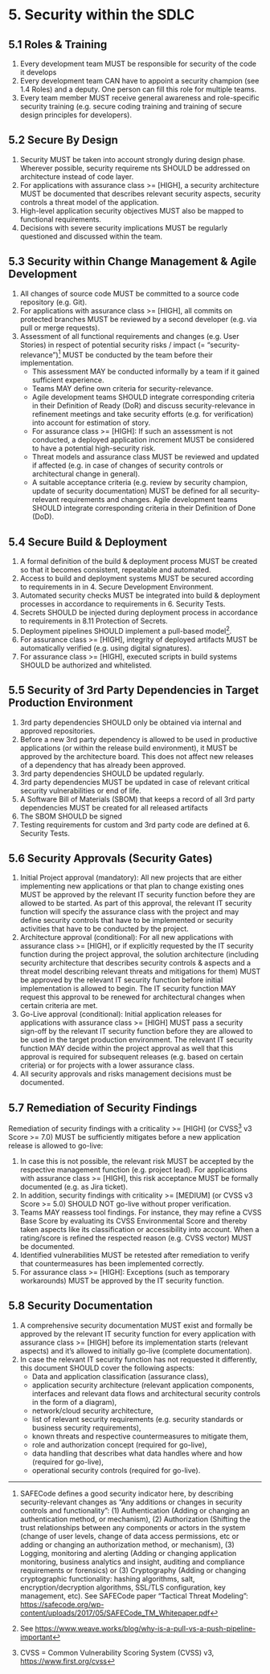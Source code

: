 # 5. Security within the SDLC

## 5.1 Roles & Training
1. Every development team MUST be responsible for security of the code it develops
2. Every development team CAN have to appoint a security champion (see 1.4 Roles) and a deputy. One person can fill this role for multiple teams.
3. Every team member MUST receive general awareness and role-specific security training (e.g. secure coding training and training of secure design principles for developers).

## 5.2 Secure By Design
1. Security MUST be taken into account strongly during design phase. Wherever possible, security requireme nts SHOULD be addressed on architecture instead of code layer.
2. For applications with assurance class >= [HIGH], a security architecture MUST be documented that describes relevant security aspects, security controls a threat model of the application. 
3. High-level application security objectives MUST also be mapped to functional requirements. 
4. Decisions with severe security implications MUST be regularly questioned and discussed within the team.

## 5.3 Security within Change Management & Agile Development
1. All changes of source code MUST be committed to a source code repository (e.g. Git).
2. For applications with assurance class >= [HIGH], all commits on protected branches MUST be reviewed by a second developer (e.g. via pull or merge requests).
3. Assessment of all functional requirements and changes (e.g. User Stories) in respect of potential security risks / impact (= “security-relevance”)[^1] MUST be conducted by the team before their implementation.
   - This assessment MAY be conducted informally by a team if it gained sufficient experience.
   - Teams MAY define own criteria for security-relevance.
   - Agile development teams SHOULD integrate corresponding criteria in their Definition of Ready (DoR) and discuss security-relevance in refinement meetings and take security efforts (e.g. for verification) into account for estimation of story.
   - For assurance class >= [HIGH]: If such an assessment is not conducted, a deployed application increment MUST be considered to have a potential high-security risk.
   - Threat models and assurance class MUST be reviewed and updated if affected (e.g. in case of changes of security controls or architectural change in general).
   - A suitable acceptance criteria (e.g. review by security champion, update of security documentation) MUST be defined for all security-relevant requirements and changes. Agile development teams SHOULD integrate corresponding criteria in their Definition of Done (DoD).

## 5.4 Secure Build & Deployment
1. A formal definition of the build & deployment process MUST be created so that it becomes consistent, repeatable and automated.
2. Access to build and deployment systems MUST be secured according to requirements in in 4. Secure Development Environment.
3. Automated security checks MUST be integrated into build & deployment processes in accordance to requirements in 6. Security Tests.
4. Secrets SHOULD be injected during deployment process in accordance to requirements in 8.11 Protection of Secrets.
5. Deployment pipelines SHOULD implement a pull-based model[^3].
6. For assurance class >= [HIGH], integrity of deployed artifacts MUST be automatically verified (e.g. using digital signatures).
7. For assurance class >= [HIGH], executed scripts in build systems SHOULD be authorized and whitelisted.

## 5.5 Security of 3rd Party Dependencies in Target Production Environment
1. 3rd party dependencies SHOULD only be obtained via internal and approved repositories.
2. Before a new 3rd party dependency is allowed to be used in productive applications (or within the release build environment), it MUST be approved by the architecture board. This does not affect new releases of a dependency that has already been approved.
3. 3rd party dependencies SHOULD be updated regularly.
4. 3rd party dependencies MUST be updated in case of relevant critical security vulnerabilities or end of life.
5. A Software Bill of Materials (SBOM) that keeps a record of all 3rd party dependencies MUST be created for all released artifacts
6. The SBOM SHOULD be signed
7. Testing requirements for custom and 3rd party code are defined at 6. Security Tests.

## 5.6 Security Approvals (Security Gates)
1. Initial Project approval (mandatory): All new projects that are either implementing new applications or that plan to change existing ones MUST be approved by the relevant IT security function before they are allowed to be started. As part of this approval, the relevant IT security function will specify the assurance class with the project and may define security controls that have to be implemented or security activities that have to be conducted by the project.
2. Architecture approval (conditional): For all new applications with assurance class >= [HIGH], or if explicitly requested by the IT security function during the project approval, the solution architecture (including security architecture that describes security controls & aspects and a threat model describing relevant threats and mitigations for them) MUST be approved by the relevant IT security function before initial implementation is allowed to begin. The IT security function MAY request this approval to be renewed for architectural changes when certain criteria are met.
3. Go-Live approval (conditional): Initial application releases for applications with assurance class >= [HIGH] MUST pass a security sign-off by the relevant IT security function before they are allowed to be used in the target production environment. The relevant IT security function MAY decide within the project approval as well that this approval is required for subsequent releases (e.g. based on certain criteria) or for projects with a lower assurance class.
4. All security approvals and risks management decisions must be documented.

## 5.7 Remediation of Security Findings
Remediation of security findings with a criticality >= [HIGH] (or CVSS[^2] v3 Score >= 7.0) MUST be sufficiently mitigates before a new application release is allowed to go-live:

1. In case this is not possible, the relevant risk MUST be accepted by the respective management function (e.g. project lead). For applications with assurance class >= [HIGH], this risk acceptance MUST be formally documented (e.g. as Jira ticket).
2. In addition, security findings with criticality >= [MEDIUM] (or CVSS v3 Score >= 5.0) SHOULD NOT go-live without proper verification.
3. Teams MAY reassess tool findings. For instance, they may refine a CVSS Base Score by evaluating its CVSS Environmental Score and thereby taken aspects like its classification or accessibility into account. When a rating/score is refined the respected reason (e.g. CVSS vector) MUST be documented.
4. Identified vulnerabilities MUST be retested after remediation to verify that countermeasures has been implemented correctly.
5. For assurance class >= [HIGH]: Exceptions (such as temporary workarounds) MUST be approved by the IT security function.

## 5.8 Security Documentation

1. A comprehensive security documentation MUST exist and formally be approved by the relevant IT security function for every application with assurance class >= [HIGH] before its implementation starts (relevant aspects) and it’s allowed to initially go-live (complete documentation).
2. In case the relevant IT security function has not requested it differently, this document SHOULD cover the following aspects:
   - Data and application classification (assurance class),
   - application security architecture (relevant application components, interfaces and relevant data flows and architectural security controls in the form of a diagram),
   - network/cloud security architecture,
   - list of relevant security requirements (e.g. security standards or business  security requirements),
   - known threats and respective countermeasures to mitigate them,
   - role and authorization concept (required for go-live),
   - data handling that describes what data handles where and how (required for go-live),
   - operational security controls (required for go-live).

[^1]: SAFECode defines a good security indicator here, by describing security-relevant changes as “Any additions or changes in security controls and functionality”: (1) Authentication (Adding or changing an authentication method, or mechanism), (2) Authorization (Shifting the trust relationships between any components or actors in the system (change of user levels, change of data access permissions, etc or adding or changing an authorization method, or mechanism), (3) Logging, monitoring and alerting (Adding or changing application monitoring, business analytics and insight, auditing and compliance requirements or forensics) or (3) Cryptography (Adding or changing cryptographic functionality: hashing algorithms, salt, encryption/decryption algorithms, SSL/TLS configuration, key management, etc). See SAFECode paper “Tactical Threat Modeling”: https://safecode.org/wp-content/uploads/2017/05/SAFECode_TM_Whitepaper.pdf

[^2]: CVSS = Common Vulnerability Scoring System (CVSS) v3, https://www.first.org/cvss

[^3]: See https://www.weave.works/blog/why-is-a-pull-vs-a-push-pipeline-important

